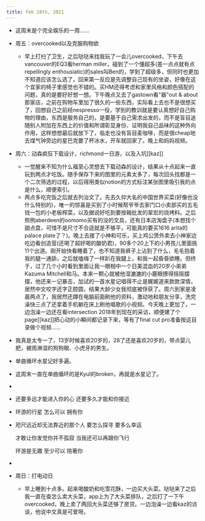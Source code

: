 ```yaml
---
title: Feb 28th, 2021
---
```


- 这周末是个完全娱乐的一周……
- 周五：overcooked以及克服购物欲
	- 早上打扫了卫生，之后哒哒来找我玩了一会儿overcooked，下午去vancouver的EQ3看herman miller，碰到了一个懂超多(差一点点就有点repellingly enthousiatic)的sales叫Ben的，学到了超级多，但同时也更加不知道应该怎么选了，回来第一反应是先调整自己现有的坐姿，好像在这个宜家的椅子里感觉也不错的。买HM还得考虑和家里风格和颜色搭配的问题，真的是要好好想一想。下午晚点又去了gastown看"器"out & about那家店，之前在购物车里加了很久的一些东西，实际看上去也不是很想买了，回想自己之前经nespresso一役，学到的教训就是要认真想好自己购物的理由，东西是服务自己的，是要基于自己需求出发的，而不是盲目追随别人附加在东西上的价值和所谓彰显身份、证明我自己品味的这种外向作用，这样想想最后就放下了，临走也没有盲目麦咖啡，而是很cheap地去煤气钟旁边的星巴克要了杯冰水，开车就回家了。晚上和妈妈视频。
- 周六：动森疯狂下载设计，richmond一日游，以及入坑[[kaz]]
	- 一觉醒来不知为什么福至心灵想去下载动森的设计，结果从十点起来一直玩到两点才吃饭。随手保存下来的图里的元素太多了，每次回头找都是一个二次筛选的过程，以后得用类似notion的方式标注某张图里吸引我的点是什么，顺便索引。
	- 两点多吃完饭之后就去列治文了。先去久仰大名的中国世界买菜(好像也没什么特别的)，唯一的惊喜是买到了小时候帮爷爷去家门口小卖部买的五毛钱一包的小老板榨菜，以及据说好吃到要按箱批发的翠宏的烧烤料。之后照例aberdeen的oomomo买有的没的文具，还有日本店淘盘子(本想找个甜点盘，可惜不是尺寸不合适就是不够平，可能真的要买1616 arita的palace plate了？)。晚上去接了小神和可乐，买上鸡公煲外卖去小神家边吃边看创造营(还喝了超好喝的酸奶君)，90多个20上下的小男孩儿里面挑11个出道。刚开始快看睡着了，也不知道我裤子上沾到了什么，毛毛抱着我的腿一通舔，之后就嗑嗨了一样趴在我腿上，和我一起昏昏欲睡。但终于，过了几个小时看到里面让我一眼相中一个日美混血的20岁小弟弟Kazuma Mitchell和马。本来一颗心就被他湿漉漉的小鹿眼撩得摇摇摆摆，他还来一记暴击，加试的一首水星记唱得不止是娓娓道来款款深情，居然中文咬字还字正腔圆，结果大龄少女我彻底被俘获了。周六到家是凌晨两点了，我居然还蹲在电脑前面刷他的资料，激动地和朋友分享，洗完澡快三点了还拿着手机躺在床上刷他唱歌的小视频。今天晚上更加了，一边泡澡一边还在看intersection 2018年到现在的采访，顺便建了个page[[kaz]]把心动的小瞬间都记录下来，等有了final cut pro准备按这目录做个视频……
- 我真是太专一了，13岁时候喜欢20岁的，28了还是喜欢20岁的，带点婴儿肥，被雨淋湿的狗狗眼、小虎牙的男生。
- 单曲循环水星记好多遍。
- 这周末一直在单曲循环的是Kyul的broken，再就是水星记了。
-
- 还要多远才能进入你的心
  还要多久才能和你接近
- 环游的行星 怎么可以 拥有你
- 咫尺远近却无法靠近的那个人
  要怎么探寻 要多么幸运
  
  才敢让你发觉你并不孤寂
  当我还可以再跟你飞行
  
  环游是无趣 至少可以 陪著你
-
- 周日：打电动日
	- 早上睡到十点多。起来喝酸奶和吃雪花酥，一边买大头菜。哒哒来了之后我一直在查怎么卖大头菜，app上为了大头菜排队，之后打了一下午overcooked，晚上卖了两回大头菜还够了房贷。一边泡澡一边看kaz的访谈，他说中文真是可爱呀。